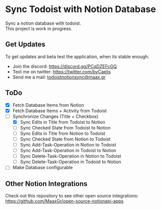# Sync Todoist with Notion Database

Sync a notion database with todoist.  
This project is work in progress. 

## Get Updates

To get updates and beta test the application, when its stable enough:
* Join the discord: https://discord.gg/PCqDZEFcGQ
* Text me on twitter: https://twitter.com/byCaelis
* Send me a mail: todoistnotionsync@maax.gr


## ToDo

- [x] Fetch Database Items from Notion  
- [x] Fetch Database Items + Activity from Todoist  
- [ ] Synchronize Changes (Title + Checkbox)
    - [x] Sync Edits in Title from Todoist to Notion
    - [ ] Sync Checked State from Todoist to Notion
    - [ ] Sync Edits in Title from Notion to Todoist
    - [ ] Sync Checked State from Notion to Todoist
    - [ ] Sync Add-Task-Operation in Notion to Todoist
    - [ ] Sync Add-Task-Operation in Todoist to Notion
    - [ ] Sync Delete-Task-Operation in Notion to Todoist
    - [ ] Sync Delete-Task-Operation in Todoist to Notion
- [ ] Make Database configurable

## Other Notion Integrations

Check out this repository to see other open source integrations:
https://github.com/MaaxGr/open-source-notionapi-apps

